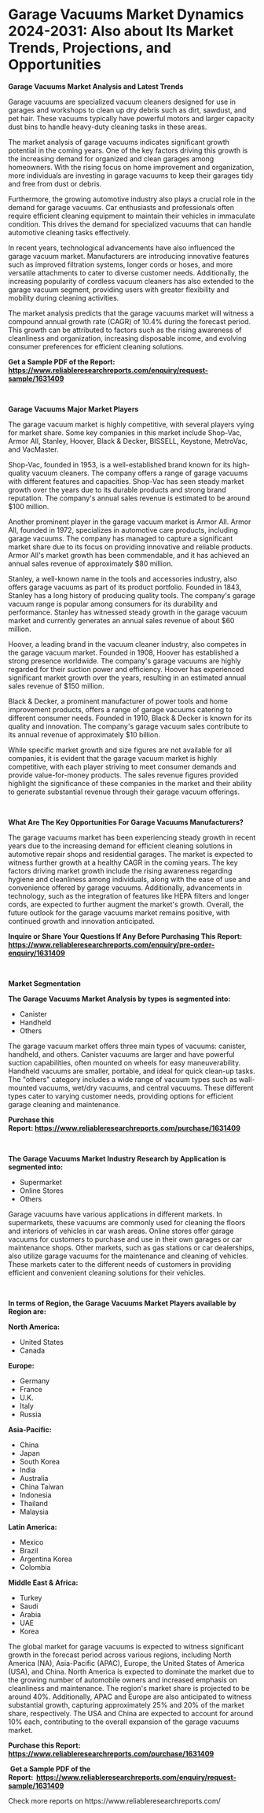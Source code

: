<p><h1>Garage Vacuums Market Dynamics 2024-2031: Also about Its Market Trends, Projections, and Opportunities</h1></p><p><strong>Garage Vacuums Market Analysis and Latest Trends</strong></p>
<p><p>Garage vacuums are specialized vacuum cleaners designed for use in garages and workshops to clean up dry debris such as dirt, sawdust, and pet hair. These vacuums typically have powerful motors and larger capacity dust bins to handle heavy-duty cleaning tasks in these areas.</p><p>The market analysis of garage vacuums indicates significant growth potential in the coming years. One of the key factors driving this growth is the increasing demand for organized and clean garages among homeowners. With the rising focus on home improvement and organization, more individuals are investing in garage vacuums to keep their garages tidy and free from dust or debris.</p><p>Furthermore, the growing automotive industry also plays a crucial role in the demand for garage vacuums. Car enthusiasts and professionals often require efficient cleaning equipment to maintain their vehicles in immaculate condition. This drives the demand for specialized vacuums that can handle automotive cleaning tasks effectively.</p><p>In recent years, technological advancements have also influenced the garage vacuum market. Manufacturers are introducing innovative features such as improved filtration systems, longer cords or hoses, and more versatile attachments to cater to diverse customer needs. Additionally, the increasing popularity of cordless vacuum cleaners has also extended to the garage vacuum segment, providing users with greater flexibility and mobility during cleaning activities.</p><p>The market analysis predicts that the garage vacuums market will witness a compound annual growth rate (CAGR) of 10.4% during the forecast period. This growth can be attributed to factors such as the rising awareness of cleanliness and organization, increasing disposable income, and evolving consumer preferences for efficient cleaning solutions.</p></p>
<p><strong>Get a Sample PDF of the Report:&nbsp; <a href="https://www.reliableresearchreports.com/enquiry/request-sample/1631409">https://www.reliableresearchreports.com/enquiry/request-sample/1631409</a></strong></p>
<p>&nbsp;</p>
<p><strong>Garage Vacuums Major Market Players</strong></p>
<p><p>The garage vacuum market is highly competitive, with several players vying for market share. Some key companies in this market include Shop-Vac, Armor All, Stanley, Hoover, Black & Decker, BISSELL, Keystone, MetroVac, and VacMaster. </p><p>Shop-Vac, founded in 1953, is a well-established brand known for its high-quality vacuum cleaners. The company offers a range of garage vacuums with different features and capacities. Shop-Vac has seen steady market growth over the years due to its durable products and strong brand reputation. The company's annual sales revenue is estimated to be around $100 million.</p><p>Another prominent player in the garage vacuum market is Armor All. Armor All, founded in 1972, specializes in automotive care products, including garage vacuums. The company has managed to capture a significant market share due to its focus on providing innovative and reliable products. Armor All's market growth has been commendable, and it has achieved an annual sales revenue of approximately $80 million.</p><p>Stanley, a well-known name in the tools and accessories industry, also offers garage vacuums as part of its product portfolio. Founded in 1843, Stanley has a long history of producing quality tools. The company's garage vacuum range is popular among consumers for its durability and performance. Stanley has witnessed steady growth in the garage vacuum market and currently generates an annual sales revenue of about $60 million.</p><p>Hoover, a leading brand in the vacuum cleaner industry, also competes in the garage vacuum market. Founded in 1908, Hoover has established a strong presence worldwide. The company's garage vacuums are highly regarded for their suction power and efficiency. Hoover has experienced significant market growth over the years, resulting in an estimated annual sales revenue of $150 million.</p><p>Black & Decker, a prominent manufacturer of power tools and home improvement products, offers a range of garage vacuums catering to different consumer needs. Founded in 1910, Black & Decker is known for its quality and innovation. The company's garage vacuum sales contribute to its annual revenue of approximately $10 billion.</p><p>While specific market growth and size figures are not available for all companies, it is evident that the garage vacuum market is highly competitive, with each player striving to meet consumer demands and provide value-for-money products. The sales revenue figures provided highlight the significance of these companies in the market and their ability to generate substantial revenue through their garage vacuum offerings.</p></p>
<p>&nbsp;</p>
<p><strong>What Are The Key Opportunities For Garage Vacuums Manufacturers?</strong></p>
<p><p>The garage vacuums market has been experiencing steady growth in recent years due to the increasing demand for efficient cleaning solutions in automotive repair shops and residential garages. The market is expected to witness further growth at a healthy CAGR in the coming years. The key factors driving market growth include the rising awareness regarding hygiene and cleanliness among individuals, along with the ease of use and convenience offered by garage vacuums. Additionally, advancements in technology, such as the integration of features like HEPA filters and longer cords, are expected to further augment the market's growth. Overall, the future outlook for the garage vacuums market remains positive, with continued growth and innovation anticipated.</p></p>
<p><strong>Inquire or Share Your Questions If Any Before Purchasing This Report: <a href="https://www.reliableresearchreports.com/enquiry/pre-order-enquiry/1631409">https://www.reliableresearchreports.com/enquiry/pre-order-enquiry/1631409</a></strong></p>
<p>&nbsp;</p>
<p><strong>Market Segmentation</strong></p>
<p><strong>The Garage Vacuums Market Analysis by types is segmented into:</strong></p>
<p><ul><li>Canister</li><li>Handheld</li><li>Others</li></ul></p>
<p><p>The garage vacuum market offers three main types of vacuums: canister, handheld, and others. Canister vacuums are larger and have powerful suction capabilities, often mounted on wheels for easy maneuverability. Handheld vacuums are smaller, portable, and ideal for quick clean-up tasks. The "others" category includes a wide range of vacuum types such as wall-mounted vacuums, wet/dry vacuums, and central vacuums. These different types cater to varying customer needs, providing options for efficient garage cleaning and maintenance.</p></p>
<p><strong>Purchase this Report:&nbsp;<a href="https://www.reliableresearchreports.com/purchase/1631409">https://www.reliableresearchreports.com/purchase/1631409</a></strong></p>
<p>&nbsp;</p>
<p><strong>The Garage Vacuums Market Industry Research by Application is segmented into:</strong></p>
<p><ul><li>Supermarket</li><li>Online Stores</li><li>Others</li></ul></p>
<p><p>Garage vacuums have various applications in different markets. In supermarkets, these vacuums are commonly used for cleaning the floors and interiors of vehicles in car wash areas. Online stores offer garage vacuums for customers to purchase and use in their own garages or car maintenance shops. Other markets, such as gas stations or car dealerships, also utilize garage vacuums for the maintenance and cleaning of vehicles. These markets cater to the different needs of customers in providing efficient and convenient cleaning solutions for their vehicles.</p></p>
<p>&nbsp;</p>
<p><strong>In terms of Region, the Garage Vacuums Market Players available by Region are:</strong></p>
<p>
    <p> <strong> North America: </strong>
        <ul>
            <li>United States</li>
            <li>Canada</li>
        </ul>
        </p> 
    <p> <strong> Europe: </strong>
        <ul>
            <li>Germany</li>
            <li>France</li>
            <li>U.K.</li>
            <li>Italy</li>
            <li>Russia</li>
        </ul>
        </p> 
    <p> <strong> Asia-Pacific: </strong>
        <ul>
            <li>China</li>
            <li>Japan</li>
            <li>South Korea</li>
            <li>India</li>
            <li>Australia</li>
            <li>China Taiwan</li>
            <li>Indonesia</li>
            <li>Thailand</li>
            <li>Malaysia</li>
        </ul>
        </p> 
    <p> <strong> Latin America: </strong>
        <ul>
            <li>Mexico</li>
            <li>Brazil</li>
            <li>Argentina Korea</li>
            <li>Colombia</li>
        </ul>
        </p> 
    <p> <strong> Middle East & Africa: </strong>
        <ul>
            <li>Turkey</li>
            <li>Saudi</li>
            <li>Arabia</li>
            <li>UAE</li>
            <li>Korea</li>
        </ul>
    </p>
    </p>
<p><p>The global market for garage vacuums is expected to witness significant growth in the forecast period across various regions, including North America (NA), Asia-Pacific (APAC), Europe, the United States of America (USA), and China. North America is expected to dominate the market due to the growing number of automobile owners and increased emphasis on cleanliness and maintenance. The region's market share is projected to be around 40%. Additionally, APAC and Europe are also anticipated to witness substantial growth, capturing approximately 25% and 20% of the market share, respectively. The USA and China are expected to account for around 10% each, contributing to the overall expansion of the garage vacuums market.</p></p>
<p><strong>Purchase this Report: <a href="https://www.reliableresearchreports.com/purchase/1631409">https://www.reliableresearchreports.com/purchase/1631409</a></strong></p>
<p>&nbsp;<strong>Get a Sample PDF of the Report:&nbsp;&nbsp;<a href="https://www.reliableresearchreports.com/enquiry/request-sample/1631409">https://www.reliableresearchreports.com/enquiry/request-sample/1631409</a></strong></p>
<p><strong></strong></p>
<p>Check more reports on https://www.reliableresearchreports.com/</p>